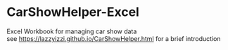 # CarShowHelper-Excel
Excel Workbook for managing car show data
<br>
see  https://lazzyizzi.github.io/CarShowHelper.html 
for a brief introduction
